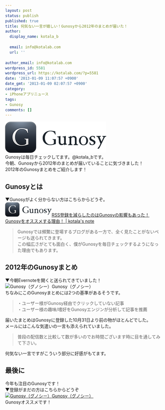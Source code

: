 ```yaml
---
layout: post
status: publish
published: true
title: 何気ない一言が嬉しい！Gunosyから2012年のまとめが届いた！
author:
  display_name: kotala_b

  email: info@kotalab.com
  url: ''

author_email: info@kotalab.com
wordpress_id: 5581
wordpress_url: https://kotalab.com/?p=5581
date: '2013-01-09 11:07:57 +0900'
date_gmt: '2013-01-09 02:07:57 +0900'
category:
- iPhoneアプリニュース
tags:
- Gunosy
comments: []
---
```

<p><a href="/wp-content/uploads/gunosy_20121109.png" target="_blank"><img src="/wp-content/uploads/gunosy_20121109.png" alt="gunosy_20121109" width="326" height="100" class="alignnone size-full wp-image-4050" /></a><br />
Gunosyは毎日チェックしてます。@kotala_bです。<br />
今朝、Gunosyから2012年のまとめが届いていることに気づきました！<br />
2012年のGunosyまとめをご紹介します！<br />
</p>
<!--more-->
<h2>Gunosyとは</h2>
<p>▼Gunosyがよく分からない方はこちらからどうぞ。<br />
<a href="/recommend-gunosy" target="_blank"><img class="alignleft" src="/wp-content/uploads/gunosy_20121109.png" alt="RSS登録を減らしたのはGunosyの影響もあった！Gunosyをオススメする理由！ | kotala's note" width="150" /></a><a href="/recommend-gunosy" target="_blank">RSS登録を減らしたのはGunosyの影響もあった！Gunosyをオススメする理由！ | kotala's note</a><br style="clear:both" /></p>
<blockquote><p>Gunosyでは頻繁に登場するブログがある一方で、全く見たことがないページも送られてきます。<br />
この幅広さがとても面白く、僕がGunosyを毎日チェックするようになった理由でもあります。</p></blockquote>
<h2>2012年のGunosyまとめ</h2>
<p>▼今朝Evernoteを開くと送られてきていました！<br />
<span class="removed_link" title="gunosy.com/2012/kotala_b"><img class="alignleft" src="https://capture.heartrails.com/150x130?http://gunosy.com/2012/kotala_b" alt="Gunosy（グノシー）" width="150" height="130" /></span><span class="removed_link" title="gunosy.com/2012/kotala_b">Gunosy（グノシー）</span><a href="https://b.hatena.ne.jp/entry/http://gunosy.com/2012/kotala_b" target="_blank"><img border="0" src="https://b.hatena.ne.jp/entry/image/http://gunosy.com/2012/kotala_b" alt="" /></a><br style="clear:both" />ちなみにこのGunosyまとめには2つの基準があるそうです。</p>
<blockquote><p>・ユーザー様がGunosy経由でクリックしていない記事<br />
・ユーザー様の趣味/嗜好をGunosyエンジンが分析して記事を推薦</p></blockquote>
<p>届いたまとめはGunosyに登録した10月31日より前の物がほとんどでした。<br />
メールにはこんな気遣いの一言も添えられていました。</p>
<blockquote><p>普段の配信数と比較して数が多いのでお時間ございます時に目を通してみて下さい。</p></blockquote>
<p>何気ない一言ですがこういう部分に好感がもてます。</p>
<h2>最後に</h2>
<p>今年も注目のGunosyです！<br />
▼登録がまだの方はこちらからどうぞ<br />
<a href="http://gunosy.com/" target="_blank"><img class="alignleft" src="https://capture.heartrails.com/150x130?http://gunosy.com/" alt="Gunosy（グノシー）" width="150" height="130" /></a><a href="http://gunosy.com/" target="_blank">Gunosy（グノシー）</a><a href="https://b.hatena.ne.jp/entry/http://gunosy.com/" target="_blank"><img border="0" src="https://b.hatena.ne.jp/entry/image/http://gunosy.com/" alt="" /></a><br style="clear:both" />Gunosyオススメです！</p>
